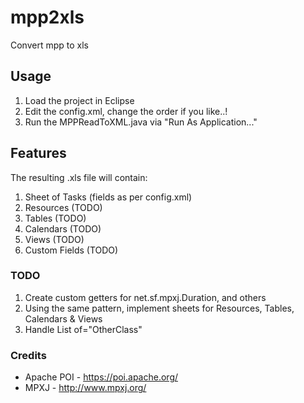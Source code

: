 # mpp2xls
Convert mpp to xls

## Usage

1. Load the project in Eclipse
2. Edit the config.xml, change the order if you like..!
2. Run the MPPReadToXML.java via "Run As Application..."

## Features

The resulting .xls file will contain:

1. Sheet of Tasks (fields as per config.xml)
2. Resources (TODO)
3. Tables (TODO)
4. Calendars (TODO)
5. Views (TODO)
6. Custom Fields (TODO)

### TODO

1. Create custom getters for net.sf.mpxj.Duration, and others
2. Using the same pattern, implement sheets for Resources, Tables, Calendars & Views
3. Handle List of="OtherClass"

### Credits

- Apache POI - https://poi.apache.org/
- MPXJ - http://www.mpxj.org/
